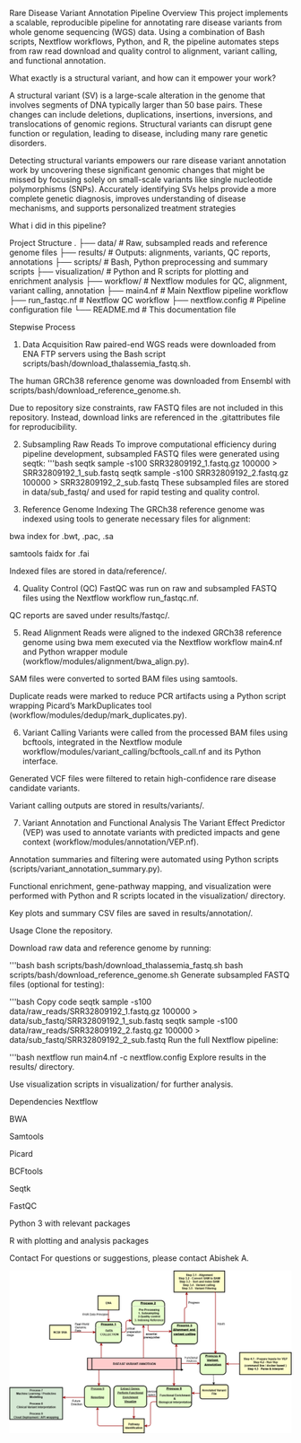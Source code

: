 Rare Disease Variant Annotation Pipeline
Overview
This project implements a scalable, reproducible pipeline for annotating rare disease variants from whole genome sequencing (WGS) data. Using a combination of Bash scripts, Nextflow workflows, Python, and R, the pipeline automates steps from raw read download and quality control to alignment, variant calling, and functional annotation.

What exactly is a structural variant, and how can it empower your work?

A structural variant (SV) is a large-scale alteration in the genome that involves segments of DNA typically larger than 50 base pairs. These changes can include deletions, duplications, insertions, inversions, and translocations of genomic regions. Structural variants can disrupt gene function or regulation, leading to disease, including many rare genetic disorders.

Detecting structural variants empowers our rare disease variant annotation work by uncovering these significant genomic changes that might be missed by focusing solely on small-scale variants like single nucleotide polymorphisms (SNPs). Accurately identifying SVs helps provide a more complete genetic diagnosis, improves understanding of disease mechanisms, and supports personalized treatment strategies

What i did in this pipeline?

Project Structure
.
├── data/                  # Raw, subsampled reads and reference genome files
├── results/               # Outputs: alignments, variants, QC reports, annotations
├── scripts/               # Bash, Python preprocessing and summary scripts
├── visualization/         # Python and R scripts for plotting and enrichment analysis
├── workflow/              # Nextflow modules for QC, alignment, variant calling, annotation
├── main4.nf               # Main Nextflow pipeline workflow
├── run_fastqc.nf          # Nextflow QC workflow
├── nextflow.config        # Pipeline configuration file
└── README.md              # This documentation file

Stepwise Process
1. Data Acquisition
Raw paired-end WGS reads were downloaded from ENA FTP servers using the Bash script scripts/bash/download_thalassemia_fastq.sh.

The human GRCh38 reference genome was downloaded from Ensembl with scripts/bash/download_reference_genome.sh.

Due to repository size constraints, raw FASTQ files are not included in this repository. Instead, download links are referenced in the .gitattributes file for reproducibility.

2. Subsampling Raw Reads
To improve computational efficiency during pipeline development, subsampled FASTQ files were generated using seqtk:
'''bash
seqtk sample -s100 SRR32809192_1.fastq.gz 100000 > SRR32809192_1_sub.fastq
seqtk sample -s100 SRR32809192_2.fastq.gz 100000 > SRR32809192_2_sub.fastq
These subsampled files are stored in data/sub_fastq/ and used for rapid testing and quality control.

3. Reference Genome Indexing
The GRCh38 reference genome was indexed using tools to generate necessary files for alignment:

bwa index for .bwt, .pac, .sa

samtools faidx for .fai

Indexed files are stored in data/reference/.

4. Quality Control (QC)
FastQC was run on raw and subsampled FASTQ files using the Nextflow workflow run_fastqc.nf.

QC reports are saved under results/fastqc/.

5. Read Alignment
Reads were aligned to the indexed GRCh38 reference genome using bwa mem executed via the Nextflow workflow main4.nf and Python wrapper module (workflow/modules/alignment/bwa_align.py).

SAM files were converted to sorted BAM files using samtools.

Duplicate reads were marked to reduce PCR artifacts using a Python script wrapping Picard’s MarkDuplicates tool (workflow/modules/dedup/mark_duplicates.py).

6. Variant Calling
Variants were called from the processed BAM files using bcftools, integrated in the Nextflow module workflow/modules/variant_calling/bcftools_call.nf and its Python interface.

Generated VCF files were filtered to retain high-confidence rare disease candidate variants.

Variant calling outputs are stored in results/variants/.

7. Variant Annotation and Functional Analysis
The Variant Effect Predictor (VEP) was used to annotate variants with predicted impacts and gene context (workflow/modules/annotation/VEP.nf).

Annotation summaries and filtering were automated using Python scripts (scripts/variant_annotation_summary.py).

Functional enrichment, gene-pathway mapping, and visualization were performed with Python and R scripts located in the visualization/ directory.

Key plots and summary CSV files are saved in results/annotation/.

Usage
Clone the repository.

Download raw data and reference genome by running:

'''bash
bash scripts/bash/download_thalassemia_fastq.sh
bash scripts/bash/download_reference_genome.sh
Generate subsampled FASTQ files (optional for testing):

'''bash
Copy code
seqtk sample -s100 data/raw_reads/SRR32809192_1.fastq.gz 100000 > data/sub_fastq/SRR32809192_1_sub.fastq
seqtk sample -s100 data/raw_reads/SRR32809192_2.fastq.gz 100000 > data/sub_fastq/SRR32809192_2_sub.fastq
Run the full Nextflow pipeline:

'''bash
nextflow run main4.nf -c nextflow.config
Explore results in the results/ directory.

Use visualization scripts in visualization/ for further analysis.

Dependencies
Nextflow

BWA

Samtools

Picard

BCFtools

Seqtk

FastQC

Python 3 with relevant packages

R with plotting and analysis packages

Contact
For questions or suggestions, please contact Abishek A.


![alt text](Rare-disease-variant-Annotation.png)